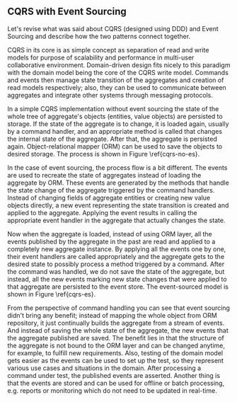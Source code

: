 ## CQRS with Event Sourcing

Let's revise what was said about CQRS (designed using DDD) and Event Sourcing and describe how the two patterns connect together.

CQRS in its core is as simple concept as separation of read and write models for purpose of scalability and performance in multi-user collaborative environment. Domain-driven design fits nicely to this paradigm with the domain model being the core of the CQRS write model. Commands and events then manage state transition of the aggregates and creation of read models respectively; also, they can be used to communicate between aggregates and integrate other systems through messaging protocols.

In a simple CQRS implementation without event sourcing the state of the whole tree of aggregate's objects (entities, value objects) are persisted to storage. If the state of the aggregate is to change, it is loaded again, usually by a command handler, and an appropriate method is called that changes the internal state of the aggregate. After that, the aggregate is persisted again. Object-relational mapper (ORM) can be used to save the objects to desired storage. The process is shown in Figure \ref{cqrs-no-es}.

In the case of event sourcing, the process flow is a bit different. The events are used to recreate the state of aggregates instead of loading the aggregate by ORM. These events are generated by the methods that handle the state change of the aggregate triggered by the command handlers. Instead of changing fields of aggregate entities or creating new value objects directly, a new event representing the state transition is created and applied to the aggregate. Applying the event results in calling the appropriate event handler in the aggregate that actually changes the state.

Now when the aggregate is loaded, instead of using ORM layer, all the events published by the aggregate in the past are read and applied to a completely new aggregate instance. By applying all the events one by one, their event handlers are called appropriately and the aggregate gets to the desired state to possibly process a method triggered by a command. After the command was handled, we do not save the state of the aggregate, but instead, all the new events marking new state changes that were applied to that aggregate are persisted to the event store. The event-sourced model is shown in Figure \ref{cqrs-es}.

From the perspective of command handling you can see that event sourcing didn't bring any benefit; instead of mapping the whole object from ORM repository, it just continually builds the aggregate from a stream of events. And instead of saving the whole state of the aggregate, the new events that the aggregate published are saved. The benefit lies in that the structure of the aggregate is not bound to the ORM layer and can be changed anytime, for example, to fulfill new requirements. Also, testing of the domain model gets easier as the events can be used to set up the test, so they represent various use cases and situations in the domain. After processing a command under test, the published events are asserted. Another thing is that the events are stored and can be used for offline or batch processing, e.g. reports or monitoring which do not need to be updated in real-time.